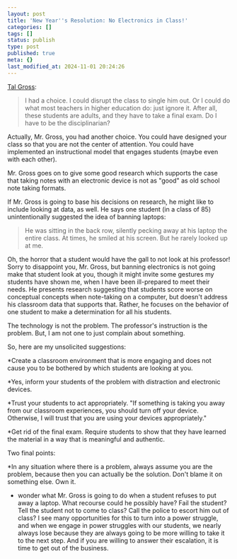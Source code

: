 ```yaml
---
layout: post
title: 'New Year''s Resolution: No Electronics in Class!'
categories: []
tags: []
status: publish
type: post
published: true
meta: {}
last_modified_at: 2024-11-01 20:24:26
---
```


[Tal Gross](http://www.washingtonpost.com/posteverything/wp/2014/12/30/this-year-im-resolving-to-ban-laptops-from-my-classroom/):


>I had a choice. I could disrupt the class to single him out. Or I could do what most teachers in higher education do: just ignore it. After all, these students are adults, and they have to take a final exam. Do I have to be the disciplinarian?



Actually, Mr. Gross, you had another choice. You could have designed your class so that you are not the center of attention. You could have implemented an instructional model that engages students (maybe even with each other).


Mr. Gross goes on to give some good research which supports the case that taking notes with an electronic device is not as "good" as old school note taking formats.


If Mr. Gross is going to base his decisions on research, he might like to include looking at data, as well. He says one student (in a class of 85) unintentionally suggested the idea of banning laptops:


>He was sitting in the back row, silently pecking away at his laptop the entire class. At times, he smiled at his screen. But he rarely looked up at me.



Oh, the horror that a student would have the gall to not look at his professor! Sorry to disappoint you, Mr. Gross, but banning electronics is not going make that student look at you, though it might invite some gestures my students have shown me, when I have been ill-prepared to meet their needs. He presents research suggesting that students score worse on conceptual concepts when note-taking on a computer, but doesn't address his classroom data that supports that. Rather, he focuses on the behavior of one student to make a determination for all his students.


The technology is not the problem. The professor's instruction is the problem. But, I am not one to just complain about something.


So, here are my unsolicited suggestions:


*Create a classroom environment that is more engaging and does not cause you to be bothered by which students are looking at you.


*Yes, inform your students of the problem with distraction and electronic devices.


*Trust your students to act appropriately. "If something is taking you away from our classroom experiences, you should turn off your device. Otherwise, I will trust that you are using your devices appropriately."


*Get rid of the final exam. Require students to show that they have learned the material in a way that is meaningful and authentic.


Two final points:


*In any situation where there is a problem, always assume you are the problem, because then you can actually be the solution. Don't blame it on something else. Own it.


*  wonder what Mr. Gross is going to do when a student refuses to put away a laptop. What recourse could he possibly have? Fail the student? Tell the student not to come to class? Call the police to escort him out of class? I see many opportunities for this to turn into a power struggle, and when we engage in power struggles with our students, we nearly always lose because they are always going to be more willing to take it to the next step. And if you are willing to answer their escalation, it is time to get out of the business.
